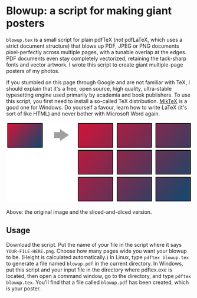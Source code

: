 # Blowup: a script for making giant posters

`blowup.tex` is a small script for plain pdfTeX (*not* pdfLaTeX, which uses a
strict document structure) that blows up PDF, JPEG or PNG documents
pixel-perfectly across multiple pages, with a tunable overlap at the edges. PDF
documents even stay completely vectorized, retaining the tack-sharp fonts and
vector artwork. I wrote this script to create giant multiple-page posters of my
photos.

If you stumbled on this page through Google and are not familiar with TeX, I
should explain that it's a free, open source, high quality, ultra-stable
typesetting engine used primarily by academia and book publishers. To use this
script, you first need to install a so-called TeX distribution.
[MikTeX](http://www.miktex.org) is a good one for Windows. Do yourself a
favour, learn how to write LaTeX (it's sort of like HTML) and never bother with
Microsoft Word again.

![Original image and blown up version](blowup.svg "Original and blowup")

Above: the original image and the sliced-and-diced version.

## Usage

Download the script. Put the name of your file in the script where it says
`YOUR-FILE-HERE.png`. Choose how many pages wide you want your blowup to be.
(Height is calculated automatically.) In Linux, type `pdftex blowup.tex` to
generate a file named `blowup.pdf` in the current directory. In Windows, put
this script and your input file in the directory where pdftex.exe is located,
then open a command window, go to the directory, and type `pdftex blowup.tex`.
You'll find that a file called `blowup.pdf` has been created, which is your
poster.
